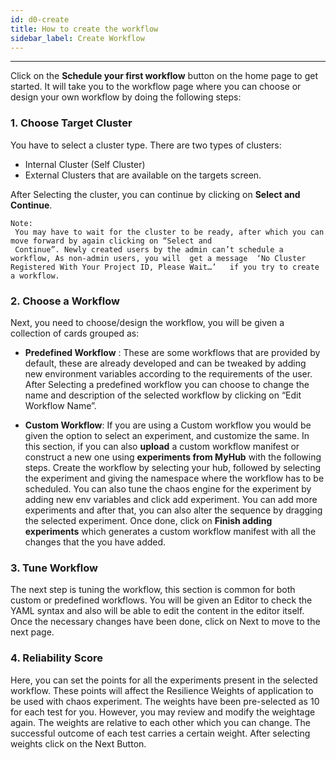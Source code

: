```yaml
---
id: d0-create
title: How to create the workflow
sidebar_label: Create Workflow
---
```


---

Click on the **Schedule your first workflow** button on the home page to get started. It will take you to the workflow page where you can choose or design your own workflow by doing the following steps:

### 1. Choose Target Cluster

You have to select a cluster type. There are two types of clusters:

- Internal Cluster (Self Cluster)
- External Clusters that are available on the targets screen.

After Selecting the cluster, you can continue by clicking on **Select and Continue**.

```
Note:
 You may have to wait for the cluster to be ready, after which you can move forward by again clicking on “Select and
 Continue”. Newly created users by the admin can’t schedule a workflow, As non-admin users, you will  get a message  ‘No Cluster Registered With Your Project ID, Please Wait…’   if you try to create a workflow.
```

### 2. Choose a Workflow

Next, you need to choose/design the workflow, you will be given a collection of cards grouped as:

- **Predefined Workflow** : These are some workflows that are provided by default, these are already developed and can be tweaked by adding new environment variables according to the requirements of the user. After Selecting a predefined workflow you can choose to change the name and description of the selected workflow by clicking on “Edit Workflow Name”.

- **Custom Workflow**: If you are using a Custom workflow you would be given the option to select an experiment, and customize the same. In this section, if you can also **upload** a custom workflow manifest or construct a new one using **experiments from MyHub** with the following steps.
  Create the workflow by selecting your hub, followed by selecting the experiment and giving the namespace where the workflow has to be scheduled.
  You can also tune the chaos engine for the experiment by adding new env variables and click add experiment.
  You can add more experiments and after that, you can also alter the sequence by dragging the selected experiment. Once done, click on **Finish adding experiments** which generates a custom workflow manifest with all the changes that the you have added.

### 3. Tune Workflow

The next step is tuning the workflow, this section is common for both custom or predefined workflows. You will be given an Editor to check the YAML syntax and also will be able to edit the content in the editor itself. Once the necessary changes have been done, click on Next to move to the next page.

### 4. Reliability Score

Here, you can set the points for all the experiments present in the selected workflow. These points will affect the Resilience Weights of application to be used with chaos experiment. The weights have been pre-selected as 10 for each test for you. However, you may review and modify the weightage again. The weights are relative to each other which you can change. The successful outcome of each test carries a certain weight. After selecting weights click on the Next Button.
